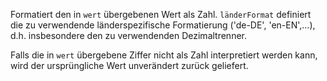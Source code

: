 Formatiert den in `wert` übergebenen Wert als Zahl. `länderFormat` definiert die zu verwendende länderspezifische Formatierung ('de-DE', 'en-EN',...),
d.h. insbesondere den zu verwendenden Dezimaltrenner.

Falls die in `wert` übergebene Ziffer nicht als Zahl interpretiert werden kann, wird der ursprüngliche Wert unverändert
zurück geliefert.